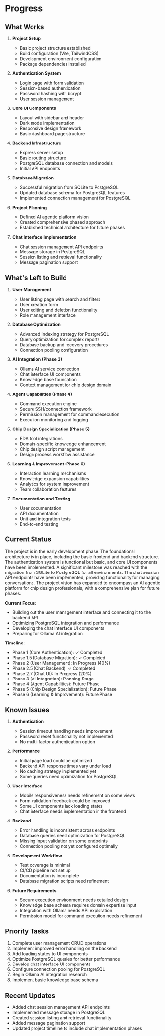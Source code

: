 # Progress

## What Works

1. **Project Setup**
   - Basic project structure established
   - Build configuration (Vite, TailwindCSS)
   - Development environment configuration
   - Package dependencies installed

2. **Authentication System**
   - Login page with form validation
   - Session-based authentication
   - Password hashing with bcrypt
   - User session management

3. **Core UI Components**
   - Layout with sidebar and header
   - Dark mode implementation
   - Responsive design framework
   - Basic dashboard page structure

4. **Backend Infrastructure**
   - Express server setup
   - Basic routing structure
   - PostgreSQL database connection and models
   - Initial API endpoints

5. **Database Migration**
   - Successful migration from SQLite to PostgreSQL
   - Updated database schema for PostgreSQL features
   - Implemented connection management for PostgreSQL

6. **Project Planning**
   - Defined AI agentic platform vision
   - Created comprehensive phased approach
   - Established technical architecture for future phases

7. **Chat Interface Implementation**
   - Chat session management API endpoints
   - Message storage in PostgreSQL
   - Session listing and retrieval functionality
   - Message pagination support

## What's Left to Build

1. **User Management**
   - User listing page with search and filters
   - User creation form
   - User editing and deletion functionality
   - Role management interface

2. **Database Optimization**
   - Advanced indexing strategy for PostgreSQL
   - Query optimization for complex reports
   - Database backup and recovery procedures
   - Connection pooling configuration

3. **AI Integration (Phase 3)**
   - Ollama AI service connection
   - Chat interface UI components
   - Knowledge base foundation
   - Context management for chip design domain

4. **Agent Capabilities (Phase 4)**
   - Command execution engine
   - Secure SSH/connection framework
   - Permission management for command execution
   - Execution monitoring and logging

5. **Chip Design Specialization (Phase 5)**
   - EDA tool integrations
   - Domain-specific knowledge enhancement
   - Chip design script management
   - Design process workflow assistance

6. **Learning & Improvement (Phase 6)**
   - Interaction learning mechanisms
   - Knowledge expansion capabilities
   - Analytics for system improvement
   - Team collaboration features

7. **Documentation and Testing**
   - User documentation
   - API documentation
   - Unit and integration tests
   - End-to-end testing

## Current Status

The project is in the early development phase. The foundational architecture is in place, including the basic frontend and backend structure. The authentication system is functional but basic, and core UI components have been implemented. A significant milestone was reached with the migration from SQLite to PostgreSQL for all environments. The chat session API endpoints have been implemented, providing functionality for managing conversations. The project vision has expanded to encompass an AI agentic platform for chip design professionals, with a comprehensive plan for future phases.

**Current Focus**: 
- Building out the user management interface and connecting it to the backend API
- Optimizing PostgreSQL integration and performance
- Developing the chat interface UI components
- Preparing for Ollama AI integration

**Timeline**:
- Phase 1 (Core Authentication): ✓ Completed
- Phase 1.5 (Database Migration): ✓ Completed
- Phase 2 (User Management): In Progress (40%)
- Phase 2.5 (Chat Backend): ✓ Completed
- Phase 2.7 (Chat UI): In Progress (20%)
- Phase 3 (AI Integration): Planning Stage
- Phase 4 (Agent Capabilities): Future Phase
- Phase 5 (Chip Design Specialization): Future Phase
- Phase 6 (Learning & Improvement): Future Phase

## Known Issues

1. **Authentication**
   - Session timeout handling needs improvement
   - Password reset functionality not implemented
   - No multi-factor authentication option

2. **Performance**
   - Initial page load could be optimized
   - Backend API response times vary under load
   - No caching strategy implemented yet
   - Some queries need optimization for PostgreSQL

3. **User Interface**
   - Mobile responsiveness needs refinement on some views
   - Form validation feedback could be improved
   - Some UI components lack loading states
   - Chat interface needs implementation in the frontend

4. **Backend**
   - Error handling is inconsistent across endpoints
   - Database queries need optimization for PostgreSQL
   - Missing input validation on some endpoints
   - Connection pooling not yet configured optimally

5. **Development Workflow**
   - Test coverage is minimal
   - CI/CD pipeline not set up
   - Documentation is incomplete
   - Database migration scripts need refinement

6. **Future Requirements**
   - Secure execution environment needs detailed design
   - Knowledge base schema requires domain expertise input
   - Integration with Ollama needs API exploration
   - Permission model for command execution needs refinement

## Priority Tasks

1. Complete user management CRUD operations
2. Implement improved error handling on the backend
3. Add loading states to UI components
4. Optimize PostgreSQL queries for better performance
5. Develop chat interface UI components
6. Configure connection pooling for PostgreSQL
7. Begin Ollama AI integration research
8. Implement basic knowledge base schema

## Recent Updates
- Added chat session management API endpoints
- Implemented message storage in PostgreSQL
- Created session listing and retrieval functionality
- Added message pagination support
- Updated project timeline to include chat implementation phases 